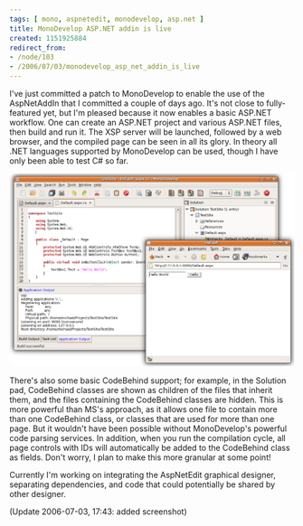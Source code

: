 ```yaml
---
tags: [ mono, aspnetedit, monodevelop, asp.net ]
title: MonoDevelop ASP.NET addin is live
created: 1151925884
redirect_from:
- /node/103
- /2006/07/03/monodevelop_asp_net_addin_is_live
---
```

I've just committed a patch to MonoDevelop to enable the use of the AspNetAddIn
that I committed a couple of days ago. It's not close to fully-featured yet, but
I'm pleased because it now enables a basic ASP.NET workflow. One can create an
ASP.NET project and various ASP.NET files, then build and run it. The XSP server
will be launched, followed by a web browser, and the compiled page can be seen
in all its glory. In theory all .NET languages supported by MonoDevelop can be
used, though I have only been able to test C# so far.<!--break-->

![Screenshot of MonoDevelop ASP.NET addin](/files/images/MonoScreenshots/AspNetAddIn1.png)

There's also some basic CodeBehind support; for example, in the Solution pad,
CodeBehind classes are shown as children of the files that inherit them, and the
files containing the CodeBehind classes are hidden. This is more powerful than
MS's approach, as it allows one file to contain more than one CodeBehind class,
or classes that are used for more than one page. But it wouldn't have been
possible without MonoDevelop's powerful code parsing services. In addition, when
you run the compilation cycle, all page controls with IDs will automatically be
added to the CodeBehind class as fields. Don't worry, I plan to make this more
granular at some point!

Currently I'm working on integrating the AspNetEdit graphical designer,
separating dependencies, and code that could potentially be shared by other
designer.

(Update 2006-07-03, 17:43: added screenshot)
